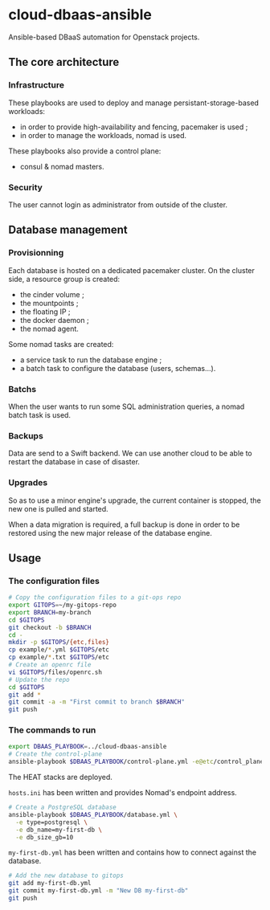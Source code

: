# cloud-dbaas-ansible
Ansible-based DBaaS automation for Openstack projects.

## The core architecture

### Infrastructure

These playbooks are used to deploy and manage persistant-storage-based
 workloads:

* in order to provide high-availability and fencing, pacemaker is used ;
* in order to manage the workloads, nomad is used.

These playbooks also provide a control plane:

* consul & nomad masters.

### Security

The user cannot login as administrator from outside of the cluster.

## Database management

### Provisionning

Each database is hosted on a dedicated pacemaker cluster. On the cluster side, a
 resource group is created:

* the cinder volume ;
* the mountpoints ;
* the floating IP ;
* the docker daemon ;
* the nomad agent.

Some nomad tasks are created:

* a service task to run the database engine ;
* a batch task to configure the database (users, schemas…).

### Batchs

When the user wants to run some SQL administration queries, a nomad batch task 
is used.

### Backups

Data are send to a Swift backend. We can use another cloud to be able to 
restart the database in case of disaster.

### Upgrades

So as to use a minor engine's upgrade, the current container is stopped, the new
 one is pulled and started.

When a data migration is required, a full backup is done in order to be 
restored using the new major release of the database engine.

## Usage

### The configuration files

```bash
# Copy the configuration files to a git-ops repo
export GITOPS=~/my-gitops-repo
export BRANCH=my-branch
cd $GITOPS
git checkout -b $BRANCH
cd -
mkdir -p $GITOPS/{etc,files}
cp example/*.yml $GITOPS/etc
cp example/*.txt $GITOPS/etc
# Create an openrc file
vi $GITOPS/files/openrc.sh
# Update the repo
cd $GITOPS
git add *
git commit -a -m "First commit to branch $BRANCH"
git push
```

### The commands to run

```bash
export DBAAS_PLAYBOOK=../cloud-dbaas-ansible
# Create the control-plane
ansible-playbook $DBAAS_PLAYBOOK/control-plane.yml -e@etc/control_plane.yml
```
The HEAT stacks are deployed.

`hosts.ini` has been written and provides Nomad's endpoint address.

```bash
# Create a PostgreSQL database
ansible-playbook $DBAAS_PLAYBOOK/database.yml \
  -e type=postgresql \
  -e db_name=my-first-db \
  -e db_size_gb=10
```
`my-first-db.yml` has been written and contains how to connect against the database.

```bash
# Add the new database to gitops
git add my-first-db.yml
git commit my-first-db.yml -m "New DB my-first-db"
git push
```
